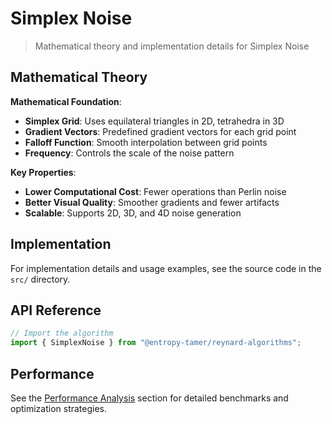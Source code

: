 # Simplex Noise

> Mathematical theory and implementation details for Simplex Noise

## Mathematical Theory

**Mathematical Foundation**:

- **Simplex Grid**: Uses equilateral triangles in 2D, tetrahedra in 3D
- **Gradient Vectors**: Predefined gradient vectors for each grid point
- **Falloff Function**: Smooth interpolation between grid points
- **Frequency**: Controls the scale of the noise pattern

**Key Properties**:

- **Lower Computational Cost**: Fewer operations than Perlin noise
- **Better Visual Quality**: Smoother gradients and fewer artifacts
- **Scalable**: Supports 2D, 3D, and 4D noise generation

## Implementation

For implementation details and usage examples, see the source code in the `src/` directory.

## API Reference

```typescript
// Import the algorithm
import { SimplexNoise } from "@entropy-tamer/reynard-algorithms";
```

## Performance

See the [Performance Analysis](../performance/) section for detailed benchmarks and optimization strategies.
